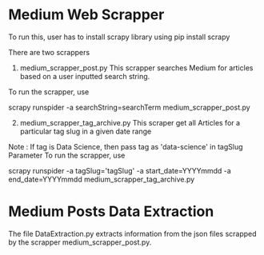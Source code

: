 # Medium Web Scrapper 

To run this, user has to install scrapy library using
pip install scrapy

There are two scrappers
1. medium_scrapper_post.py
This scrapper searches Medium for articles based on a user inputted search string. 

To run the scrapper, use

scrapy runspider -a searchString=searchTerm medium_scrapper_post.py

2. medium_scrapper_tag_archive.py
This scraper get all Articles for a particular tag slug in a given date range

Note : If tag is Data Science, then pass tag as 'data-science' in tagSlug Parameter
To run the scrapper, use


scrapy runspider -a tagSlug='tagSlug' -a start_date=YYYYmmdd -a end_date=YYYYmmdd medium_scrapper_tag_archive.py


# Medium Posts Data Extraction

The file DataExtraction.py extracts information from the json files scrapped by the scrapper medium_scrapper_post.py. 
